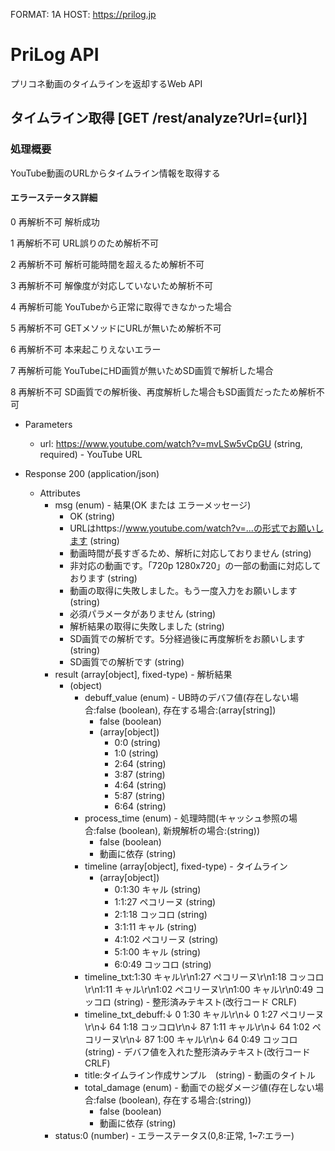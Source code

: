 FORMAT: 1A
HOST: https://prilog.jp

# PriLog API
プリコネ動画のタイムラインを返却するWeb API

## タイムライン取得 [GET /rest/analyze?Url={url}]

### 処理概要

YouTube動画のURLからタイムライン情報を取得する

#### エラーステータス詳細

0 再解析不可 解析成功

1 再解析不可 URL誤りのため解析不可

2 再解析不可 解析可能時間を超えるため解析不可

3 再解析不可 解像度が対応していないため解析不可

4 再解析可能 YouTubeから正常に取得できなかった場合

5 再解析不可 GETメソッドにURLが無いため解析不可

6 再解析不可 本来起こりえないエラー

7 再解析可能 YouTubeにHD画質が無いためSD画質で解析した場合

8 再解析不可 SD画質での解析後、再度解析した場合もSD画質だったため解析不可


+ Parameters

    + url: https://www.youtube.com/watch?v=mvLSw5vCpGU (string, required) - YouTube URL

+ Response 200 (application/json)
    + Attributes
        + msg (enum) - 結果(OK または エラーメッセージ)
            + OK (string)
            + URLはhttps://www.youtube.com/watch?v=...の形式でお願いします (string)
            + 動画時間が長すぎるため、解析に対応しておりません (string)
            + 非対応の動画です。「720p 1280x720」の一部の動画に対応しております (string)
            + 動画の取得に失敗しました。もう一度入力をお願いします (string)
            + 必須パラメータがありません (string)
            + 解析結果の取得に失敗しました (string)
            + SD画質での解析です。5分経過後に再度解析をお願いします (string)
            + SD画質での解析です (string)
        + result (array[object], fixed-type) - 解析結果
            + (object)
                + debuff_value (enum) - UB時のデバフ値(存在しない場合:false (boolean), 存在する場合:(array[string])
                    + false (boolean)
                    + (array[object])
                        + 0:0 (string)
                        + 1:0 (string)
                        + 2:64 (string)
                        + 3:87 (string)
                        + 4:64 (string)
                        + 5:87 (string)
                        + 6:64 (string)
                + process_time (enum) - 処理時間(キャッシュ参照の場合:false (boolean), 新規解析の場合:(string))
                    + false (boolean)
                    + 動画に依存 (string)
                + timeline (array[object], fixed-type) - タイムライン
                     + (array[object])
                        + 0:1:30 キャル (string)
                        + 1:1:27 ペコリーヌ (string)
                        + 2:1:18 コッコロ (string)
                        + 3:1:11 キャル (string)
                        + 4:1:02 ペコリーヌ (string)
                        + 5:1:00 キャル (string)
                        + 6:0:49 コッコロ (string)
                + timeline_txt:1:30 キャル\r\n1:27 ペコリーヌ\r\n1:18 コッコロ\r\n1:11 キャル\r\n1:02 ペコリーヌ\r\n1:00 キャル\r\n0:49 コッコロ (string) - 整形済みテキスト(改行コード CRLF)
                + timeline_txt_debuff:↓  0 1:30 キャル\r\n↓  0 1:27 ペコリーヌ\r\n↓ 64 1:18 コッコロ\r\n↓ 87 1:11 キャル\r\n↓ 64 1:02 ペコリーヌ\r\n↓ 87 1:00 キャル\r\n↓ 64 0:49 コッコロ (string) - デバフ値を入れた整形済みテキスト(改行コード CRLF)
                + title:タイムライン作成サンプル　(string) - 動画のタイトル
                + total_damage (enum) - 動画での総ダメージ値(存在しない場合:false (boolean), 存在する場合:(string))
                    + false (boolean)
                    + 動画に依存 (string)
        + status:0 (number) - エラーステータス(0,8:正常, 1~7:エラー)
